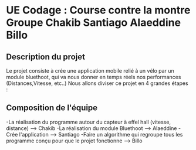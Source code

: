 ﻿# UE Codage : Course contre la montre                                                       Groupe Chakib Santiago Alaeddine Billo

## Description du projet

Le projet consiste à crée une application mobile relié à un vélo par un module bluethoot, qui va nous donner en temps réels nos performances (Distances,Vitesse, etc..)
Nous allons diviser ce projet en 4 grandes étapes :

## Composition de l'équipe

-La réalisation du programme autour du capteur à effel hall (vitesse, distance) --> Chakib
-La réalisation du module Bluethoot --> Alaeddine
-Crée l'application --> Santiago
-Faire un algorithme qui regroupe tous les programme conçu pour que le projet fonctionne --> Billo






